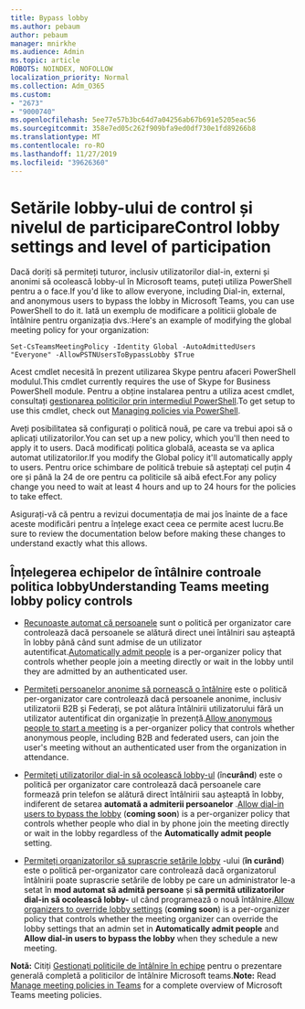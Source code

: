 ```yaml
---
title: Bypass lobby
ms.author: pebaum
author: pebaum
manager: mnirkhe
ms.audience: Admin
ms.topic: article
ROBOTS: NOINDEX, NOFOLLOW
localization_priority: Normal
ms.collection: Adm_O365
ms.custom:
- "2673"
- "9000740"
ms.openlocfilehash: 5ee77e57b3bc64d7a04256ab67b691e5205eac56
ms.sourcegitcommit: 358e7ed05c262f909bfa9ed0df730e1fd89266b8
ms.translationtype: MT
ms.contentlocale: ro-RO
ms.lasthandoff: 11/27/2019
ms.locfileid: "39626360"
---
```

# <a name="control-lobby-settings-and-level-of-participation"></a><span data-ttu-id="0ad4f-102">Setările lobby-ului de control și nivelul de participare</span><span class="sxs-lookup"><span data-stu-id="0ad4f-102">Control lobby settings and level of participation</span></span>

<span data-ttu-id="0ad4f-103">Dacă doriți să permiteți tuturor, inclusiv utilizatorilor dial-in, externi și anonimi să ocolească lobby-ul în Microsoft teams, puteți utiliza PowerShell pentru a o face.</span><span class="sxs-lookup"><span data-stu-id="0ad4f-103">If you'd like to allow everyone, including Dial-in, external, and anonymous users to bypass the lobby in Microsoft Teams, you can use PowerShell to do it.</span></span> <span data-ttu-id="0ad4f-104">Iată un exemplu de modificare a politicii globale de întâlnire pentru organizația dvs.:</span><span class="sxs-lookup"><span data-stu-id="0ad4f-104">Here's an example of modifying the global meeting policy for your organization:</span></span>

`Set-CsTeamsMeetingPolicy -Identity Global -AutoAdmittedUsers "Everyone" -AllowPSTNUsersToBypassLobby $True`

<span data-ttu-id="0ad4f-105">Acest cmdlet necesită în prezent utilizarea Skype pentru afaceri PowerShell modulul.</span><span class="sxs-lookup"><span data-stu-id="0ad4f-105">This cmdlet currently requires the use of Skype for Business PowerShell module.</span></span> <span data-ttu-id="0ad4f-106">Pentru a obține instalarea pentru a utiliza acest cmdlet, consultați [gestionarea politicilor prin intermediul PowerShell](https://docs.microsoft.com/microsoftteams/teams-powershell-overview#managing-policies-via-powershell).</span><span class="sxs-lookup"><span data-stu-id="0ad4f-106">To get setup to use this cmdlet, check out [Managing policies via PowerShell](https://docs.microsoft.com/microsoftteams/teams-powershell-overview#managing-policies-via-powershell).</span></span>

<span data-ttu-id="0ad4f-107">Aveți posibilitatea să configurați o politică nouă, pe care va trebui apoi să o aplicați utilizatorilor.</span><span class="sxs-lookup"><span data-stu-id="0ad4f-107">You can set up a new policy, which you'll then need to apply it to users.</span></span> <span data-ttu-id="0ad4f-108">Dacă modificați politica globală, aceasta se va aplica automat utilizatorilor.</span><span class="sxs-lookup"><span data-stu-id="0ad4f-108">If you modify the Global policy it'll automatically apply to users.</span></span> <span data-ttu-id="0ad4f-109">Pentru orice schimbare de politică trebuie să așteptați cel puțin 4 ore și până la 24 de ore pentru ca politicile să aibă efect.</span><span class="sxs-lookup"><span data-stu-id="0ad4f-109">For any policy change you need to wait at least 4 hours and up to 24 hours for the policies to take effect.</span></span>

<span data-ttu-id="0ad4f-110">Asigurați-vă că pentru a revizui documentația de mai jos înainte de a face aceste modificări pentru a înțelege exact ceea ce permite acest lucru.</span><span class="sxs-lookup"><span data-stu-id="0ad4f-110">Be sure to review the documentation below before making these changes to understand exactly what this allows.</span></span>

## <a name="understanding-teams-meeting-lobby-policy-controls"></a><span data-ttu-id="0ad4f-111">Înțelegerea echipelor de întâlnire controale politica lobby</span><span class="sxs-lookup"><span data-stu-id="0ad4f-111">Understanding Teams meeting lobby policy controls</span></span>

- <span data-ttu-id="0ad4f-112">[Recunoaște automat că persoanele](https://docs.microsoft.com/microsoftteams/meeting-policies-in-teams#automatically-admit-people) sunt o politică per organizator care controlează dacă persoanele se alătură direct unei întâlniri sau așteaptă în lobby până când sunt admise de un utilizator autentificat.</span><span class="sxs-lookup"><span data-stu-id="0ad4f-112">[Automatically admit people](https://docs.microsoft.com/microsoftteams/meeting-policies-in-teams#automatically-admit-people) is a per-organizer policy that controls whether people join a meeting directly or wait in the lobby until they are admitted by an authenticated user.</span></span>

- <span data-ttu-id="0ad4f-113">[Permiteți persoanelor anonime să pornească o întâlnire](https://docs.microsoft.com/microsoftteams/meeting-policies-in-teams#allow-anonymous-people-to-start-a-meeting) este o politică per-organizator care controlează dacă persoanele anonime, inclusiv utilizatorii B2B și Federați, se pot alătura întâlnirii utilizatorului fără un utilizator autentificat din organizație în prezență.</span><span class="sxs-lookup"><span data-stu-id="0ad4f-113">[Allow anonymous people to start a meeting](https://docs.microsoft.com/microsoftteams/meeting-policies-in-teams#allow-anonymous-people-to-start-a-meeting) is a per-organizer policy that controls whether anonymous people, including B2B and federated users, can join the user's meeting without an authenticated user from the organization in attendance.</span></span>

- <span data-ttu-id="0ad4f-114">[Permiteți utilizatorilor dial-in să ocolească lobby-ul](https://docs.microsoft.com/microsoftteams/meeting-policies-in-teams#allow-dial-in-users-to-bypass-the-lobby-coming-soon) (în**curând**) este o politică per organizator care controlează dacă persoanele care formează prin telefon se alătură direct întâlnirii sau așteaptă în lobby, indiferent de setarea **automată a admiterii persoanelor** .</span><span class="sxs-lookup"><span data-stu-id="0ad4f-114">[Allow dial-in users to bypass the lobby](https://docs.microsoft.com/microsoftteams/meeting-policies-in-teams#allow-dial-in-users-to-bypass-the-lobby-coming-soon) (**coming soon**) is a per-organizer policy that controls whether people who dial in by phone join the meeting directly or wait in the lobby regardless of the **Automatically admit people** setting.</span></span>

- <span data-ttu-id="0ad4f-115">[Permiteți organizatorilor să suprascrie setările lobby](https://docs.microsoft.com/microsoftteams/meeting-policies-in-teams#allow-organizers-to-override-lobby-settings-coming-soon) -ului (**în curând**) este o politică per-organizator care controlează dacă organizatorul întâlnirii poate suprascrie setările de lobby pe care un administrator le-a setat în **mod automat să admită persoane** și **să permită utilizatorilor dial-in să ocolească lobby-** ul când programează o nouă întâlnire.</span><span class="sxs-lookup"><span data-stu-id="0ad4f-115">[Allow organizers to override lobby settings](https://docs.microsoft.com/microsoftteams/meeting-policies-in-teams#allow-organizers-to-override-lobby-settings-coming-soon) (**coming soon**) is a per-organizer policy that controls whether the meeting organizer can override the lobby settings that an admin set in **Automatically admit people** and **Allow dial-in users to bypass the lobby** when they schedule a new meeting.</span></span>

<span data-ttu-id="0ad4f-116">**Notă:** Citiți [Gestionați politicile de întâlnire în echipe](https://docs.microsoft.com/microsoftteams/meeting-policies-in-teams) pentru o prezentare generală completă a politicilor de întâlnire Microsoft teams.</span><span class="sxs-lookup"><span data-stu-id="0ad4f-116">**Note:** Read [Manage meeting policies in Teams](https://docs.microsoft.com/microsoftteams/meeting-policies-in-teams) for a complete overview of Microsoft Teams meeting policies.</span></span>

